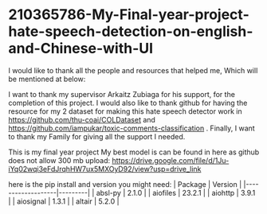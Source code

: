 # 210365786-My-Final-year-project-hate-speech-detection-on-english-and-Chinese-with-UI

I would like to thank all the people and resources that helped me, Which will be mentioned at below: 

I want to thank my supervisor Arkaitz Zubiaga for his support, for the completion of this project.
I would also like to thank github for having the resource for my 2 dataset for making this hate speech detector work in https://github.com/thu-coai/COLDataset and https://github.com/iampukar/toxic-comments-classification .
Finally, I want to thank my Family for giving all the support I needed.

This is my final year project
My best model is can be found in here as github does not allow 300 mb upload: https://drive.google.com/file/d/1Ju-iYq02wqi3eFdJrqhHW7ux5MXOyD92/view?usp=drive_link

here is the pip install and version  you might need:
| Package           | Version |
|-------------------|---------|
| absl-py           | 2.1.0   |
| aiofiles          | 23.2.1  |
| aiohttp           | 3.9.1   |
| aiosignal         | 1.3.1   |
| altair            | 5.2.0   |
